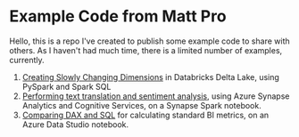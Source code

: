 # Example Code from Matt Pro

Hello, this is a repo I've created to publish some example code to share with others.
As I haven't had much time, there is a limited number of examples, currently.

1. [Creating Slowly Changing Dimensions](https://github.com/mantzos/modern-examples/blob/main/pyspark/SCDs%20in%20Delta%20Lake.ipynb) in Databricks Delta Lake, using PySpark and Spark SQL
2. [Performing text translation and sentiment analysis](https://github.com/mantzos/modern-examples/blob/main/pyspark/Text%20Analytics%20with%20Synapse%20and%20Cognitive%20Services.ipynb), using Azure Synapse Analytics and Cognitive Services, on a Synapse Spark notebook.
3. [Comparing DAX and SQL](https://github.com/mantzos/modern-examples/blob/main/TSQL/BI%20Metrics%20in%20PoBI%20vs%20SQL.ipynb) for calculating standard BI metrics, on an Azure Data Studio notebook.
